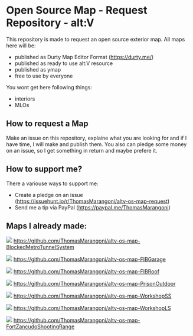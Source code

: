 # Open Source Map - Request Repository - alt:V
This repository is made to request an open source exterior map. All maps here will be:
- published as Durty Map Editor Format (https://durty.me/)
- published as ready to use alt:V resource
- published as ymap
- free to use by everyone

You wont get here following things:
- interiors
- MLOs

## How to request a Map
Make an issue on this repository, explaine what you are looking for and if I have time, I will make and publish them. You also can pledge some money on an issue, so I get something in return and maybe prefere it.

## How to support me?
There a variouse ways to support me:
- Create a pledge on an issue (https://issuehunt.io/r/ThomasMarangoni/altv-os-map-request)
- Send me a tip via PayPal (https://paypal.me/ThomasMarangoni)

## Maps I already made:
![](https://i.imgur.com/5KRMpaA.jpeg)
https://github.com/ThomasMarangoni/altv-os-map-BlockedMetroTunnelSystem

![](https://i.imgur.com/h74L53S.png)
https://github.com/ThomasMarangoni/altv-os-map-FIBGarage

![](https://i.imgur.com/rYb0vZJ.jpg)
https://github.com/ThomasMarangoni/altv-os-map-FIBRoof

![](https://i.imgur.com/CVUukLk.jpg)
https://github.com/ThomasMarangoni/altv-os-map-PrisonOutdoor

![](https://i.imgur.com/rhnGya6.jpg)
https://github.com/ThomasMarangoni/altv-os-map-WorkshopSS

![](https://i.imgur.com/Lbq1Or2.jpeg)
https://github.com/ThomasMarangoni/altv-os-map-WorkshopLS

![](https://i.imgur.com/oe1mZN8.jpg)
https://github.com/ThomasMarangoni/altv-os-map-FortZancudoShootingRange
